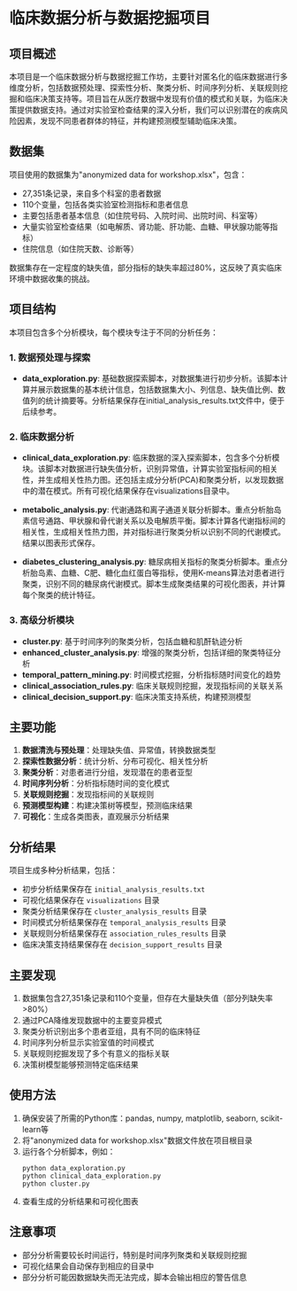 # 临床数据分析与数据挖掘项目

## 项目概述

本项目是一个临床数据分析与数据挖掘工作坊，主要针对匿名化的临床数据进行多维度分析，包括数据预处理、探索性分析、聚类分析、时间序列分析、关联规则挖掘和临床决策支持等。项目旨在从医疗数据中发现有价值的模式和关联，为临床决策提供数据支持。通过对实验室检查结果的深入分析，我们可以识别潜在的疾病风险因素，发现不同患者群体的特征，并构建预测模型辅助临床决策。

## 数据集

项目使用的数据集为"anonymized data for workshop.xlsx"，包含：
- 27,351条记录，来自多个科室的患者数据
- 110个变量，包括各类实验室检测指标和患者信息
- 主要包括患者基本信息（如住院号码、入院时间、出院时间、科室等）
- 大量实验室检查结果（如电解质、肾功能、肝功能、血糖、甲状腺功能等指标）
- 住院信息（如住院天数、诊断等）

数据集存在一定程度的缺失值，部分指标的缺失率超过80%，这反映了真实临床环境中数据收集的挑战。

## 项目结构

本项目包含多个分析模块，每个模块专注于不同的分析任务：

### 1. 数据预处理与探索

- **data_exploration.py**: 基础数据探索脚本，对数据集进行初步分析。该脚本计算并展示数据集的基本统计信息，包括数据集大小、列信息、缺失值比例、数值列的统计摘要等。分析结果保存在initial_analysis_results.txt文件中，便于后续参考。

### 2. 临床数据分析

- **clinical_data_exploration.py**: 临床数据的深入探索脚本，包含多个分析模块。该脚本对数据进行缺失值分析，识别异常值，计算实验室指标间的相关性，并生成相关性热力图。还包括主成分分析(PCA)和聚类分析，以发现数据中的潜在模式。所有可视化结果保存在visualizations目录中。

- **metabolic_analysis.py**: 代谢通路和离子通道关联分析脚本。重点分析胎岛素信号通路、甲状腺和骨代谢关系以及电解质平衡。脚本计算各代谢指标间的相关性，生成相关性热力图，并对指标进行聚类分析以识别不同的代谢模式。结果以图表形式保存。

- **diabetes_clustering_analysis.py**: 糖尿病相关指标的聚类分析脚本。重点分析胎岛素、血糖、C肥、糖化血红蛋白等指标，使用K-means算法对患者进行聚类，识别不同的糖尿病代谢模式。脚本生成聚类结果的可视化图表，并计算每个聚类的统计特征。

### 3. 高级分析模块

- **cluster.py**: 基于时间序列的聚类分析，包括血糖和肌酐轨迹分析
- **enhanced_cluster_analysis.py**: 增强的聚类分析，包括详细的聚类特征分析
- **temporal_pattern_mining.py**: 时间模式挖掘，分析指标随时间变化的趋势
- **clinical_association_rules.py**: 临床关联规则挖掘，发现指标间的关联关系
- **clinical_decision_support.py**: 临床决策支持系统，构建预测模型

## 主要功能

1. **数据清洗与预处理**：处理缺失值、异常值，转换数据类型
2. **探索性数据分析**：统计分析、分布可视化、相关性分析
3. **聚类分析**：对患者进行分组，发现潜在的患者亚型
4. **时间序列分析**：分析指标随时间的变化模式
5. **关联规则挖掘**：发现指标间的关联规则
6. **预测模型构建**：构建决策树等模型，预测临床结果
7. **可视化**：生成各类图表，直观展示分析结果

## 分析结果

项目生成多种分析结果，包括：

- 初步分析结果保存在 `initial_analysis_results.txt`
- 可视化结果保存在 `visualizations` 目录
- 聚类分析结果保存在 `cluster_analysis_results` 目录
- 时间模式分析结果保存在 `temporal_analysis_results` 目录
- 关联规则分析结果保存在 `association_rules_results` 目录
- 临床决策支持结果保存在 `decision_support_results` 目录

## 主要发现

1. 数据集包含27,351条记录和110个变量，但存在大量缺失值（部分列缺失率>80%）
2. 通过PCA降维发现数据中的主要变异模式
3. 聚类分析识别出多个患者亚组，具有不同的临床特征
4. 时间序列分析显示实验室值的时间模式
5. 关联规则挖掘发现了多个有意义的指标关联
6. 决策树模型能够预测特定临床结果

## 使用方法

1. 确保安装了所需的Python库：pandas, numpy, matplotlib, seaborn, scikit-learn等
2. 将"anonymized data for workshop.xlsx"数据文件放在项目根目录
3. 运行各个分析脚本，例如：
   ```
   python data_exploration.py
   python clinical_data_exploration.py
   python cluster.py
   ```
4. 查看生成的分析结果和可视化图表

## 注意事项

- 部分分析需要较长时间运行，特别是时间序列聚类和关联规则挖掘
- 可视化结果会自动保存到相应的目录中
- 部分分析可能因数据缺失而无法完成，脚本会输出相应的警告信息
